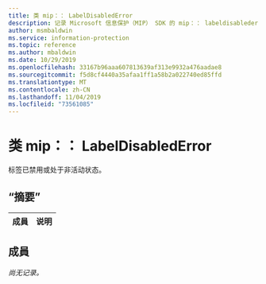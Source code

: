 ```yaml
---
title: 类 mip：： LabelDisabledError
description: 记录 Microsoft 信息保护（MIP） SDK 的 mip：： labeldisablederror 类。
author: msmbaldwin
ms.service: information-protection
ms.topic: reference
ms.author: mbaldwin
ms.date: 10/29/2019
ms.openlocfilehash: 33167b96aaa607813639af313e9932a476aadae8
ms.sourcegitcommit: f5d8cf4440a35afaa1ff1a58b2a022740ed85ffd
ms.translationtype: MT
ms.contentlocale: zh-CN
ms.lasthandoff: 11/04/2019
ms.locfileid: "73561085"
---
```

# <a name="class-miplabeldisablederror"></a>类 mip：： LabelDisabledError 
标签已禁用或处于非活动状态。
  
## <a name="summary"></a>“摘要”
 成員                        | 说明                                
--------------------------------|---------------------------------------------
  
## <a name="members"></a>成員
_尚无记录。_
